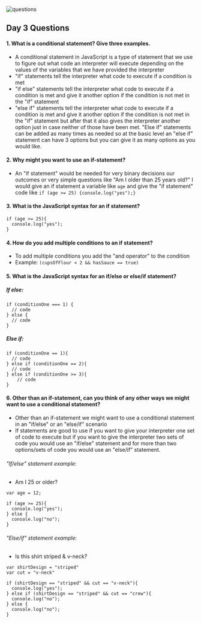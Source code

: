 ![questions](https://citydadsgroup.com/nyc/wp-content/uploads/sites/2/2017/06/questions-scrabble.jpg)

## Day 3 Questions

#### 1. What is a conditional statement? Give three examples.

- A conditional statement in JavaScript is a type of statement that we use to figure out what code an interpreter will execute depending on the values of the variables that we have provided the interpreter
- "if" statements tell the interpreter what code to execute if a condition is met
- "if else" statements tell the interpreter what code to execute if a condition is met and give it another option if the condition is not met in the "if" statement
- "else if" statements tell the interpreter what code to execute if a condition is met and give it another option if the condition is not met in the "if" statement but after that it also gives the interpreter another option just in case neither of those have been met. "Else if" statements can be added as many times as needed so at the basic level an "else if" statement can have 3 options but you can give it as many options as you would like.

#### 2. Why might you want to use an if-statement?

- An "if statement" would be needed for very binary decisions our outcomes or very simple questions like "Am I older than 25 years old?" I would give an if statement a variable like `age` and give the "if statement" code like `if (age >= 25) {console.log("yes");}`

#### 3. What is the JavaScript syntax for an if statement?

```
if (age >= 25){
  console.log("yes");
}
```

#### 4. How do you add multiple conditions to an if statement?

- To add multiple conditions you add the "and operator" to the condition
- Example: `(cupsOfFlour < 2 && hasSauce == true)`

#### 5. What is the JavaScript syntax for an if/else or else/if statement?

##### If else:

```
if (conditionOne === 1) {
  // code
} else {
  // code
}
```

##### Else if:

```
if (conditionOne == 1){
  // code
} else if (conditionOne == 2){
  // code
} else if (conditionOne >= 3){
    // code
}
```

#### 6. Other than an if-statement, can you think of any other ways we might want to use a conditional statement?

- Other than an if-statement we might want to use a conditional statement in an "if/else" or an "else/if" scenario
- If statements are good to use if you want to give your interpreter one set of code to execute but if you want to give the interpreter two sets of code you would use an "if/else" statement and for more than two options/sets of code you would use an "else/if" statement.

###### "If/else" statement example:

- Am I 25 or older?

```
var age = 12;

if (age >= 25){
  console.log("yes");
} else {
  console.log("no");
}
```

###### "Else/if" statement example:

- Is this shirt striped & v-neck?

```
var shirtDesign = "striped"
var cut = "v-neck"

if (shirtDesign == "striped" && cut == "v-neck"){
  console.log("yes");
} else if (shirtDesign == "striped" && cut == "crew"){
  console.log("no");
} else {
  console.log("no");
}
